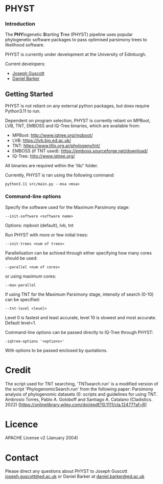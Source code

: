 # PHYST

### Introduction

The **PHY**logenetic **S**tarting **T**ree (PHYST) pipeline uses popular phylogenetic software packages to pass optimised parsimony trees to likelihood software.

PHYST is currently under development at the University of Edinburgh.

Current developers:
- [Joseph Guscott](https://github.com/josephguscott)
- [Daniel Barker](https://www.ed.ac.uk/profile/daniel-barker)

## Getting Started

PHYST is not reliant on any external python packages, but does require Python3.11 to run.

Dependent on program selection, PHYST is currently reliant on MPBoot, LVB, TNT, EMBOSS and IQ-Tree binaries, which are available from:

- MPBoot: http://www.iqtree.org/mpboot/ 
- LVB: https://lvb.bio.ed.ac.uk/
- TNT: https://www.lillo.org.ar/phylogeny/tnt/
- EMBOSS (if TNT used): https://emboss.sourceforge.net/download/
- IQ-Tree: http://www.iqtree.org/

All binaries are required within the 'lib/' folder.

Currently, PHYST is ran using the following command:
~~~~
python3.11 src/main.py --msa <msa>
~~~~

### Command-line options

Specify the software used for the Maximum Parsimony stage:
~~~~
--init-software <software name>
~~~~
Options: mpboot (default), lvb, tnt

Run PHYST with more or few initial trees:
~~~~
--init-trees <num of trees>
~~~~ 

Parallelisation can be achived through either specifying how many cores should be used:
~~~~
--parallel <num of cores>
~~~~

or using maximum cores:
~~~~
--max-parallel
~~~~

If using TNT for the Maximum Parsimony stage, intensity of search (0-10) can be specified:
~~~~
--tnt-level <level>
~~~~
Level 0 is fastest and least accurate, level 10 is slowest and most accurate. Default level=1.

Command-line options can be passed directly to IQ-Tree through PHYST:
~~~
-iqtree-options '<options>'
~~~
With options to be passed enclosed by quotations.

# Credit
The script used for TNT searching, 'TNTsearch.run' is a modified version of the script 'PhylogenomicSearch.run' from the following paper:
Parsimony analysis of phylogenomic datasets (I): scripts and guidelines for using TNT. Ambrosio Torres, Pablo A. Goloboff and Santiago A. Catalano (Cladistics. 2022) [https://onlinelibrary.wiley.com/doi/epdf/10.1111/cla.12477?af=R]

# Licence
APACHE License v2 (January 2004)

# Contact
Please direct any questions about PHYST to Joseph Guscott joseph.guscott@ed.ac.uk or Daniel Barker at daniel.barker@ed.ac.uk
